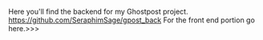 Here you'll find the backend for my Ghostpost project. https://github.com/SeraphimSage/gpost_back
For the front end portion go here.>>>
